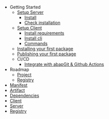 - Getting Started
	- [Setup Server](/server/docs/setup.md)
		- [Install](/server/docs/setup.md#first-install)
		- [Check installation](/server/docs/setup.md#check-installation)
	- [Setup Client](/client/docs/setup.md)
		- [Install requirements](/client/docs/setup.md#trm-client-requirements)
		- [Install cli](/client/docs/setup.md#trm-client-install)
		- [Commands](/client/docs/commands.md)
	- [Installing your first package](/client/docs/examples/install.md)
	- [Publishing your first package](/client/docs/examples/publish.md)
	- CI/CD
		- [Integrate with abapGit & Github Actions](/client/docs/examples/githubActions.md)
- Roadmap
	- [Project](/commons/roadmap.md)
	- [Registry](/registry/public/roadmap.md)
- [Manifest](/commons/manifest.md)
- [Artifact](/commons/artifact.md)
- [Dependencies](/commons/dependencies.md)
- [Client](/client/README.md)
- [Server](/server/README.md)
- [Registry](/registry/README.md#trm-registry)